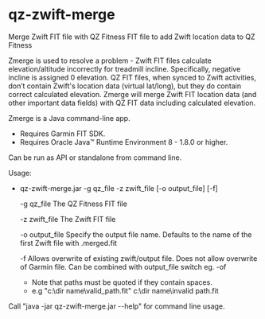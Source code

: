 # qz-zwift-merge
Merge Zwift FIT file with QZ Fitness FIT file to add Zwift location data to QZ Fitness

Zmerge is used to resolve a problem - Zwift FIT files calculate elevation/altitude incorrectly for treadmill incline. Specifically, negative incline is assigned 0 elevation. QZ FIT files, when synced to Zwift activities, don’t contain Zwift's location data (virtual lat/long), but they do contain correct calculated elevation. Zmerge will merge Zwift FIT location data (and other important data fields) with QZ FIT data including calculated elevation.

Zmerge is a Java command-line app. 
- Requires Garmin FIT SDK.
- Requires Oracle Java™ Runtime Environment 8 - 1.8.0 or higher.

Can be run as API or standalone from command line.

Usage:

- qz-zwift-merge.jar -g qz_file -z zwift_file [-o output_file] [-f]

   -g qz_file           The QZ Fitness FIT file
   
   -z zwift_file        The Zwift FIT file
   
   -o output_file       Specify the output file name.
                        Defaults to the name of the first Zwift file with .merged.fit

   -f                   Allows overwrite of existing zwift/output file.
                        Does not allow overwrite of Garmin file.
                        Can be combined with output_file switch eg. -of

   - Note that paths must be quoted if they contain spaces.
   - e.g "c:\dir name\valid_path.fit" c:\dir name\invalid path.fit

Call "java -jar qz-zwift-merge.jar --help" for command line usage.
